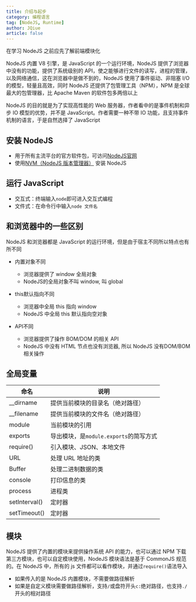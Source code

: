 ```yaml
---
title: 介绍与起步
category: 编程语言
tag: [NodeJS, Runtime]
author: JQiue
article: false
---
```


在学习 NodeJS 之前应先了解前端模块化

NodeJS 内置 V8 引擎，是 JavaScript 的一个运行环境，NodeJS 提供了浏览器中没有的功能，提供了系统级别的 API，使之能够进行文件的读写，进程的管理，以及网络通信，这在浏览器中是做不到的，NodeJS 使用了事件驱动、非阻塞 I/O 的模型，轻量且高效，同时 NodeJS 还提供了包管理工具（NPM），NPM 是全球最大的包管理器，比 Apache Maven 的软件包多两倍以上

NodeJS 的目的就是为了实现高性能的 Web 服务器，作者看中的是事件机制和异步 IO 模型的优势，并不是 JavaScript。作者需要一种不带 IO 功能，且支持事件机制的语言，于是自然选择了 JavaScript

## 安装 NodeJS

+ 用于所有主流平台的官方软件包，可访问[NodeJS官网](http://nodejs.cn/download/)
+ 使用[NVM（NodeJS 版本管理器）](https://github.com/coreybutler/nvm-windows/releases) 安装 NodeJS

## 运行 JavaScript

+ 交互式：终端输入`node`即可进入交互式编程
+ 文件式：在命令行中输入`node 文件名`

## 和浏览器中的一些区别

NodeJS 和浏览器都是 JavaScript 的运行环境，但是由于宿主不同所以特点也有所不同

+ 内置对象不同
  + 浏览器提供了 window 全局对象
  + NodeJS的全局对象不叫 window, 叫 global

+ this默认指向不同
  + 浏览器中全局 this 指向 window
  + NodeJS 中全局 this 默认指向空对象
  
+ API不同
  + 浏览器提供了操作 BOM/DOM 的相关 API
  + NodeJS 中没有 HTML 节点也没有浏览器, 所以 NodeJS 没有DOM/BOM 相关操作

## 全局变量

命名|说明
---|---
__dirname|提供当前模块的目录名（绝对路径）
__filename|提供当前模块的文件名（绝对路径）
module|当前模块的引用
exports|导出模块，是`module.exports`的简写方式
require()|引入模块、JSON、本地文件
URL|处理 URL 地址的类
Buffer|处理二进制数据的类
console|打印信息的类
process|进程类
setInterval()|定时器
setTimeout()|定时器

## 模块

NodeJS 提供了内置的模块来提供操作系统 API 的能力，也可以通过 NPM 下载第三方模块，也可以自定模块使用，NodeJS 模块语法是基于 CommonJS 规范的。在 NodeJS 中，所有的 js 文件都可以看作模块，并通过`require()`语法导入

+ 如果传入的是 NodeJS 内置模块，不需要做路径解析
+ 如果是自定义模块需要做路径解析，支持`/`或盘符开头`c:`绝对路径，也支持`./`开头的相对路径
